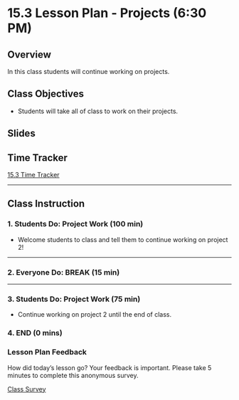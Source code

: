 # 15.3 Lesson Plan - Projects (6:30 PM)

## Overview

In this class students will continue working on projects.

## Class Objectives

* Students will take all of class to work on their projects.

## Slides

## Time Tracker

[15.3 Time Tracker](https://docs.google.com/spreadsheets/d/1MF-klkWeGa9AQflzXs23XG2f9CBV9hnOzyI_KkFI_Ck/edit?usp=sharing)

- - -

## Class Instruction

### 1. Students Do: Project Work (100 min)

* Welcome students to class and tell them to continue working on project 2!

- - -

### 2. Everyone Do: BREAK (15 min)

- - -

### 3. Students Do: Project Work (75 min)

* Continue working on project 2 until the end of class.

### 4. END (0 mins)

### Lesson Plan Feedback

How did today’s lesson go? Your feedback is important. Please take 5 minutes to complete this anonymous survey.

[Class Survey](https://forms.gle/nYLbt6NZUNJMJ1h38)
